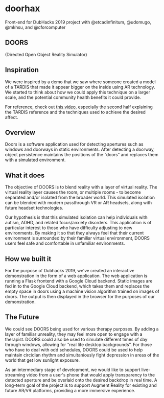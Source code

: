 # doorhax
Front-end for DubHacks 2019 project with @etcadinfinitum, @udomugo, @mkhsu, and @cforcomputer 

## DOORS
(Directed Open Object Reality Simulator)

## Inspiration
We were inspired by a demo that we saw where someone created a model of a TARDIS that made it appear bigger on the inside using AR technology. We started to think about how we could apply this technique on a larger scale, and the potential community health benefits it could provide. 

For reference, check out [this video](https://www.youtube.com/watch?v=dUBxHd3bMhg), especially the second half explaining the TARDIS reference and the techniques used to achieve the desired affect.

## Overview
Doors is a software application used for detecting apertures such as windows and doorways in static environments. After detecting a doorway, object persistence maintains the positions of the “doors” and replaces them with a simulated environment.

## What it does
The objective of DOORS is to blend reality with a layer of virtual reality. The virtual reality layer causes the room, or multiple rooms -  to become separated and/or isolated from the broader world. This simulated isolation can be blended with modern passthrough VR or AR headsets, along with future headset technologies. 

Our hypothesis is that this simulated isolation can help individuals with autism, ADHD, and related focus/anxiety disorders. This application is of particular interest to those who have difficulty adjusting to new environments. By making it so that they always feel that their current environment is surrounded by their familiar virtual environment, DOORS users feel safe and comfortable in unfamiliar environments.

## How we built it
For the purpose of Dubhacks 2019, we’ve created an interactive demonstration in the form of a web application. The web application is running a Flask frontend with a Google Cloud backend. Static images are fed in to the Google Cloud backend, which takes them and replaces the empty space in doors using a machine vision algorithm trained on images of doors. The output is then displayed in the browser for the purposes of our demonstration.

## The Future
We could see DOORS being used for various therapy purposes. By adding a layer of familiar unreality, they may feel more open to engage with a therapist. DOORS could also be used to simulate different times of day through windows, allowing for “real life desktop backgrounds”. For those who have to deal with odd schedules, DOORS could be used to help maintain circidian rhythm and simultaniously fight depression in areas of the world that get low sunlight exposure. 

As an intermediary stage of development, we would like to support live-streaming video from a user's phone that would apply transparency to the detected aperture and be overlaid onto the desired backdrop in real time. A long-term goal of the project is to support Augment Reality for existing and future AR/VR platforms, providing a more immersive experience.
